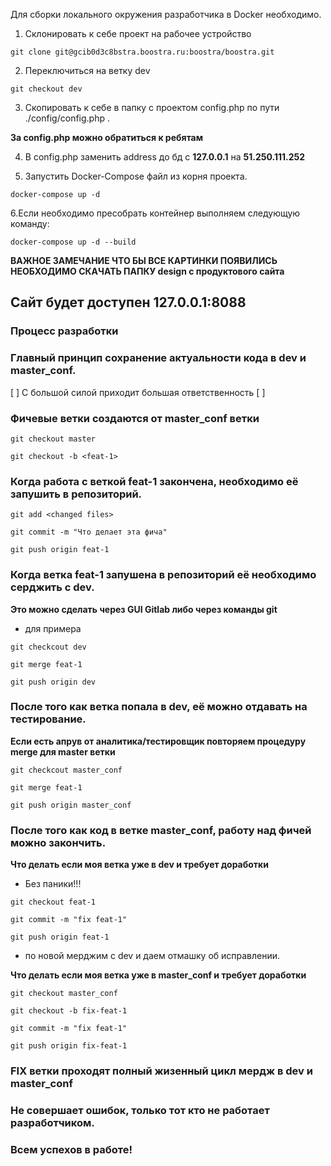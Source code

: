 Для сборки локального окружения разработчика в Docker необходимо.

1. Склонировать к себе проект на рабочее устройство

`git clone git@gcib0d3c8bstra.boostra.ru:boostra/boostra.git`

2. Переключиться на ветку dev

`git checkout dev`

3. Скопировать к себе в папку с проектом config.php по пути  ./config/config.php . 

**За config.php можно обратиться к ребятам**

4. В config.php заменить address до бд с **127.0.0.1** на **51.250.111.252**

5. Запустить Docker-Compose файл из корня проекта.

`docker-compose up -d`

6.Если необходимо пресобрать контейнер выполняем следующую команду:

`docker-compose up -d --build`

**ВАЖНОЕ ЗАМЕЧАНИЕ ЧТО БЫ ВСЕ КАРТИНКИ ПОЯВИЛИСЬ НЕОБХОДИМО СКАЧАТЬ ПАПКУ design c продуктового сайта**

## Сайт будет доступен 127.0.0.1:8088


### Процесс разработки

### Главный принцип сохранение актуальности кода в dev и master_conf.

[ ] С большой силой приходит большая ответственность [ ]

### Фичевые ветки создаются от master_conf ветки

`git checkout master`

`git checkout -b <feat-1>`

### Когда работа с веткой feat-1 закончена, необходимо её запушить в репозиторий.

`git add <changed files>`

`git commit -m "Что делает эта фича"`

`git push origin feat-1`

### Когда ветка feat-1 запушена в репозиторий её необходимо серджить с dev.

**Это можно сделать через GUI Gitlab либо через команды git**

- для примера

`git checkcout dev`

`git merge feat-1`

`git push origin dev`

### После того как ветка попала в dev, её можно отдавать на тестирование.

**Если есть апрув от аналитика/тестировщик повторяем процедуру merge для master ветки**

`git checkcout master_conf`

`git merge feat-1`

`git push origin master_conf`

### После того как код в ветке master_conf, работу над фичей можно закончить.

**Что делать если моя ветка уже в dev и требует доработки**

- Без паники!!!

`git checkout feat-1`

`git commit -m "fix feat-1"`

`git push origin feat-1`

- по новой мерджим с dev и даем отмашку об исправлении.

**Что делать если моя ветка уже в master_conf и требует доработки**

`git checkout master_conf`

`git checkout -b fix-feat-1`

`git commit -m "fix feat-1"`

`git push origin fix-feat-1`

### FIX ветки проходят полный жизенный цикл мердж в dev и master_conf

### Не совершает ошибок, только тот кто не работает разработчиком. 
### Всем успехов в работе!
